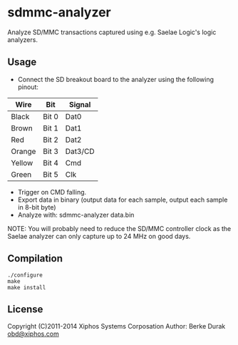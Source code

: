 # sdmmc-analyzer

Analyze SD/MMC transactions captured using e.g. Saelae Logic's logic analyzers.

## Usage

* Connect the SD breakout board to the analyzer using the following pinout:

Wire   | Bit   | Signal  |
-------|-------|---------|
Black  | Bit 0 | Dat0    |
Brown  | Bit 1 | Dat1    |
Red    | Bit 2 | Dat2    |
Orange | Bit 3 | Dat3/CD |
Yellow | Bit 4 | Cmd     |
Green  | Bit 5 | Clk     |

* Trigger on CMD falling.
* Export data in binary (output data for each sample, output each sample in
8-bit byte)
* Analyze with: sdmmc-analyzer data.bin

NOTE: You will probably need to reduce the SD/MMC controller clock as the Saelae
analyzer can only capture up to 24 MHz on good days.

## Compilation

    ./configure
    make
    make install

## License

Copyright (C)2011-2014 Xiphos Systems Corposation
Author: Berke Durak <obd@xiphos.com>
